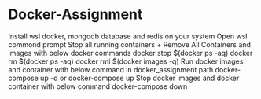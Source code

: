 # Docker-Assignment
Install wsl docker, mongodb database and redis on your system
Open wsl commond prompt
Stop all running containers + Remove All Containers and images with below docker commands
docker stop $(docker ps -aq)
docker rm $(docker ps -aq)
docker rmi $(docker images -q)
Run docker images and container with below command in docker_assignment path 
docker-compose up -d or docker-compose up
Stop docker images and docker container with below command
docker-compose down
